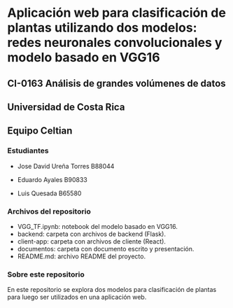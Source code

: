 # Aplicación web para clasificación de plantas utilizando dos modelos: redes neuronales convolucionales y modelo basado en VGG16
## CI-0163 Análisis de grandes volúmenes de datos
## Universidad de Costa Rica

## Equipo Celtian

### Estudiantes

- Jose David Ureña Torres B88044

- Eduardo Ayales B90833

- Luis Quesada B65580

### Archivos del repositorio

- VGG_TF.ipynb: notebook del modelo basado en VGG16.
- backend: carpeta con archivos de backend (Flask).
- client-app: carpeta con archivos de cliente (React).
- documentos: carpeta con documento escrito y presentación.
- README.md: archivo README del proyecto.

### Sobre este repositorio

En este repositorio se explora dos modelos para clasificación de plantas para luego ser utilizados en una aplicación web.

